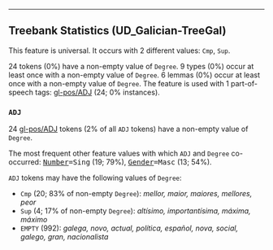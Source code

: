 

--------------------------------------------------------------------------------

## Treebank Statistics (UD_Galician-TreeGal)

This feature is universal.
It occurs with 2 different values: `Cmp`, `Sup`.

24 tokens (0%) have a non-empty value of `Degree`.
9 types (0%) occur at least once with a non-empty value of `Degree`.
6 lemmas (0%) occur at least once with a non-empty value of `Degree`.
The feature is used with 1 part-of-speech tags: [gl-pos/ADJ]() (24; 0% instances).

### `ADJ`

24 [gl-pos/ADJ]() tokens (2% of all `ADJ` tokens) have a non-empty value of `Degree`.

The most frequent other feature values with which `ADJ` and `Degree` co-occurred: <tt><a href="Number.html">Number</a>=Sing</tt> (19; 79%), <tt><a href="Gender.html">Gender</a>=Masc</tt> (13; 54%).

`ADJ` tokens may have the following values of `Degree`:

* `Cmp` (20; 83% of non-empty `Degree`): <em>mellor, maior, maiores, mellores, peor</em>
* `Sup` (4; 17% of non-empty `Degree`): <em>altísimo, importantísima, máxima, máximo</em>
* `EMPTY` (992): <em>galega, novo, actual, política, español, nova, social, galego, gran, nacionalista</em>

